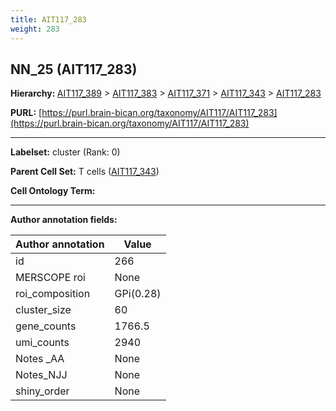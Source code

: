 ```yaml
---
title: AIT117_283
weight: 283
---
```

## NN_25 (AIT117_283)
<b>Hierarchy: </b>
[AIT117_389](../AIT117_389) >
[AIT117_383](../AIT117_383) >
[AIT117_371](../AIT117_371) >
[AIT117_343](../AIT117_343) >
[AIT117_283](../AIT117_283)

**PURL:** [https://purl.brain-bican.org/taxonomy/AIT117/AIT117_283](https://purl.brain-bican.org/taxonomy/AIT117/AIT117_283)

---


**Labelset:** cluster (Rank: 0)

**Parent Cell Set:** T cells ([AIT117_343](../AIT117_343))



**Cell Ontology Term:** 

[MARKER GENES.]: #


---

[TRANSFERRED ANNOTATIONS.]: #


[AUTHOR ANNOTATION FIELDS.]: #


**Author annotation fields:**

| Author annotation | Value |
|-------------------|-------|
|id|266|
|MERSCOPE roi|None|
|roi_composition|GPi(0.28) | GPe(0.27) | STH(0.19) | CaB(0.07) | NAC(0.07)|
|cluster_size|60|
|gene_counts|1766.5|
|umi_counts|2940|
|Notes _AA|None|
|Notes_NJJ|None|
|shiny_order|None|
